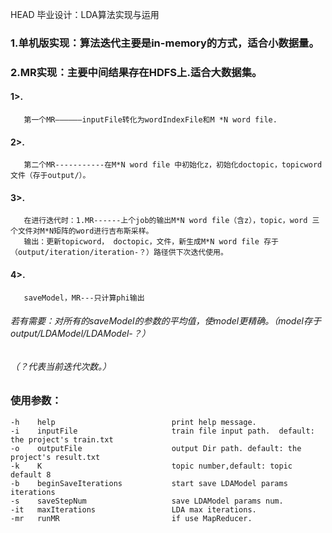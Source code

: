 HEAD  毕业设计：LDA算法实现与运用<br>
### 1.单机版实现：算法迭代主要是in-memory的方式，适合小数据量。<br>
### 2.MR实现：主要中间结果存在HDFS上.适合大数据集。<br>
#### 1>.
       第一个MR——————inputFile转化为wordIndexFile和M *N word file.
#### 2>.
       第二个MR-----------在M*N word file 中初始化z，初始化doctopic，topicword文件（存于output/）。
#### 3>.
       在进行迭代时：1.MR------上个job的输出M*N word file（含z），topic，word 三个文件对M*N矩阵的word进行吉布斯采样。
       输出：更新topicword， doctopic，文件，新生成M*N word file 存于（output/iteration/iteration-？）路径供下次迭代使用。
#### 4>.
       saveModel，MR---只计算phi输出
###### 若有需要：对所有的saveModel的参数的平均值，使model更精确。（model存于output/LDAModel/LDAModel-？）<br>
###### （？代表当前迭代次数。）<br>
          
### 使用参数：
    -h    help                          print help message.
    -i    inputFile                     train file input path.  default: the project's train.txt
	-o    outputFile                    output Dir path. default: the project's result.txt
	-k    K                             topic number,default: topic default 8
	-b    beginSaveIterations           start save LDAModel params iterations
	-s    saveStepNum                   save LDAModel params num. 
	-it   maxIterations                 LDA max iterations.
	-mr   runMR                         if use MapReducer.
